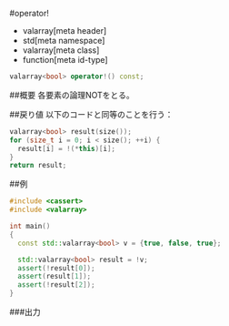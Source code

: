 #operator!
* valarray[meta header]
* std[meta namespace]
* valarray[meta class]
* function[meta id-type]

```cpp
valarray<bool> operator!() const;
```

##概要
各要素の論理NOTをとる。


##戻り値
以下のコードと同等のことを行う：

```cpp
valarray<bool> result(size());
for (size_t i = 0; i < size(); ++i) {
  result[i] = !(*this)[i];
}
return result;
```


##例
```cpp
#include <cassert>
#include <valarray>

int main()
{
  const std::valarray<bool> v = {true, false, true};

  std::valarray<bool> result = !v;
  assert(!result[0]);
  assert(result[1]);
  assert(!result[2]);
}
```

###出力
```
```


